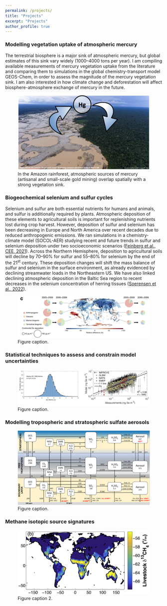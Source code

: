 ```yaml
---
permalink: /projects/
title: "Projects"
excerpt: "Projects"
author_profile: true
---
```


### Modelling vegetation uptake of atmospheric mercury
The terrestrial biosphere is a major sink of atmospheric mercury, but global estimates of this sink vary widely (1000–4000 tons per year). I am compiling available measurements of mercury vegetation uptake from the literature and comparing them to simulations in the global chemistry-transport model GEOS-Chem, in order to assess the magnitude of the mercury vegetation sink. I am also interested in how climate change and deforestation will affect biosphere-atmosphere exchange of mercury in the future.
<figure>
    <img src="/images/mercury_vegetation.png"
         alt="alt">
    <figcaption>In the Amazon rainforest, atmospheric sources of mercury (artisanal and small-scale gold mining) overlap spatially with a strong vegetation sink. </figcaption>
</figure>



### Biogeochemical selenium and sulfur cycles
Selenium and sulfur are both essential nutrients for humans and animals, and sulfur is additionally required by plants. Atmospheric deposition of these elements to agricultural soils is important for replenishing nutrients lost during crop harvest. However, deposition of sulfur and selenium has been decreasing in Europe and North America over recent decades due to reduced anthropogenic emissions. We ran simulations in a chemistry-climate model (SOCOL-AER) studying recent and future trends in sulfur and selenium deposition under two socioeconomic scenarios ([Feinberg et al., CEE, 2021](https://doi.org/10.1038/s43247-021-00172-0)). Across the Northern Hemisphere, deposition to agricultural soils will decline by 70–90% for sulfur and 55–80% for selenium by the end of the 21<sup>st</sup> century. These deposition changes will shift the mass balance of sulfur and selenium in the surface environment, as already evidenced by declining streamwater loads in the Northeastern US. We have also linked declining atmospheric deposition in the Baltic Sea region to recent decreases in the selenium concentration of herring tissues ([Soerensen et al., 2022](https://doi.org/10.1039/d1em00418b)).
<figure>
    <img src="/images/img_Se_dep.png"
         alt="alt">
    <figcaption>Figure caption.</figcaption>
</figure>


### Statistical techniques to assess and constrain model uncertainties
<figure>
    <img src="/images/combined_stats.png"
         alt="alt">
    <figcaption>Figure caption.</figcaption>
</figure>

### Modelling tropospheric and stratospheric sulfate aerosols
<figure>
    <img src="/images/sulfur_cycle.png"
         alt="alt">
    <figcaption>Figure caption.</figcaption>
</figure>


### Methane isotopic source signatures
<figure>
    <img src="/images/methane_signature.png"
         alt="alt">
    <figcaption>Figure caption 2.</figcaption>
</figure>
